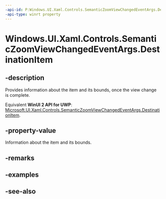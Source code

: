 ```yaml
---
-api-id: P:Windows.UI.Xaml.Controls.SemanticZoomViewChangedEventArgs.DestinationItem
-api-type: winrt property
---
```


<!-- Property syntax
public Windows.UI.Xaml.Controls.SemanticZoomLocation DestinationItem { get;  set; }
-->

# Windows.UI.Xaml.Controls.SemanticZoomViewChangedEventArgs.DestinationItem

## -description
Provides information about the item and its bounds, once the view change is complete.

Equivalent **WinUI 2 API for UWP**: [Microsoft.UI.Xaml.Controls.SemanticZoomViewChangedEventArgs.DestinationItem](/windows/winui/api/microsoft.ui.xaml.controls.semanticzoomviewchangedeventargs.destinationitem).

## -property-value
Information about the item and its bounds.

## -remarks

## -examples

## -see-also
